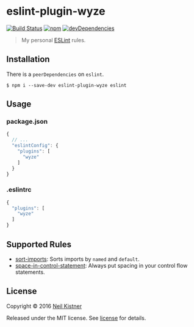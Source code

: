 # eslint-plugin-wyze

[![Build Status][travis-image]][travis-url]
[![npm][npm-image]][npm-url]
[![devDependencies][depsdev-image]][depsdev-url]

> My personal [ESLint](//github.com/eslint/eslint) rules.

## Installation

There is a `peerDependencies` on `eslint`.

```shell
$ npm i --save-dev eslint-plugin-wyze eslint
```

## Usage

### package.json

```js
{
  // ...
  "eslintConfig": {
    "plugins": [
      "wyze"
    ]
  }
}
```

### .eslintrc

```js
{
  "plugins": [
    "wyze"
  ]
}
```

## Supported Rules

* [sort-imports](docs/rules/sort-imports.md): Sorts imports by `named` and `default`.
* [space-in-control-statement](docs/rules/space-in-control-statement.md): Always put spacing in your control flow statements.

## License

Copyright © 2016 [Neil Kistner](//github.com/wyze)

Released under the MIT license. See [license](license) for details.

[travis-image]: https://img.shields.io/travis/wyze/eslint-plugin-wyze.svg?style=flat-square
[travis-url]: https://travis-ci.org/wyze/eslint-plugin-wyze

[npm-image]: https://img.shields.io/npm/v/eslint-plugin-wyze.svg?style=flat-square
[npm-url]: https://npmjs.com/package/eslint-plugin-wyze

[depsdev-image]: https://img.shields.io/david/dev/wyze/eslint-plugin-wyze.svg?style=flat-square
[depsdev-url]: https://david-dm.org/wyze/eslint-plugin-wyze#info=devDependencies
